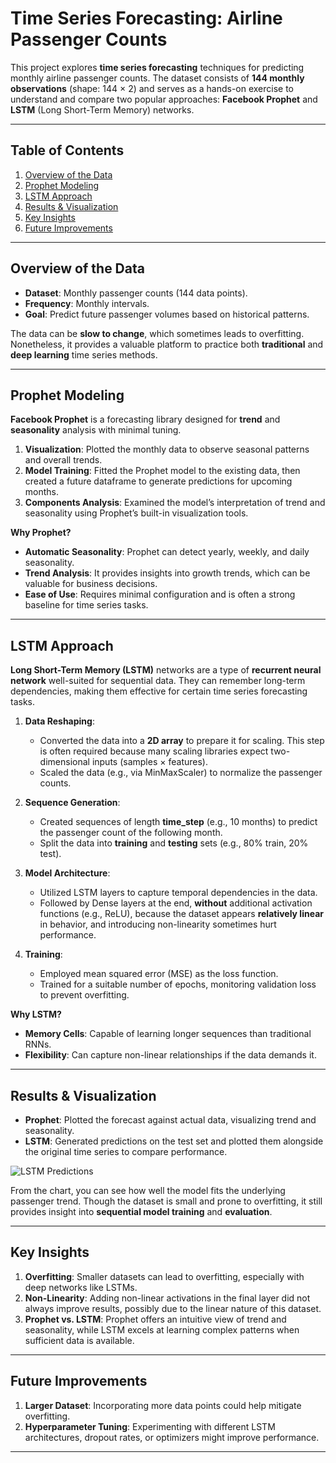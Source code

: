 # Time Series Forecasting: Airline Passenger Counts

This project explores **time series forecasting** techniques for predicting monthly airline passenger counts. The dataset consists of **144 monthly observations** (shape: 144 × 2) and serves as a hands-on exercise to understand and compare two popular approaches: **Facebook Prophet** and **LSTM** (Long Short-Term Memory) networks.

---

## Table of Contents
1. [Overview of the Data](#overview-of-the-data)  
2. [Prophet Modeling](#prophet-modeling)  
3. [LSTM Approach](#lstm-approach)  
4. [Results & Visualization](#results--visualization)  
5. [Key Insights](#key-insights)  
6. [Future Improvements](#future-improvements)

---

## Overview of the Data
- **Dataset**: Monthly passenger counts (144 data points).
- **Frequency**: Monthly intervals.
- **Goal**: Predict future passenger volumes based on historical patterns.

The data can be **slow to change**, which sometimes leads to overfitting. Nonetheless, it provides a valuable platform to practice both **traditional** and **deep learning** time series methods.

---

## Prophet Modeling
**Facebook Prophet** is a forecasting library designed for **trend** and **seasonality** analysis with minimal tuning.

1. **Visualization**: Plotted the monthly data to observe seasonal patterns and overall trends.  
2. **Model Training**: Fitted the Prophet model to the existing data, then created a future dataframe to generate predictions for upcoming months.  
3. **Components Analysis**: Examined the model’s interpretation of trend and seasonality using Prophet’s built-in visualization tools.

**Why Prophet?**  
- **Automatic Seasonality**: Prophet can detect yearly, weekly, and daily seasonality.  
- **Trend Analysis**: It provides insights into growth trends, which can be valuable for business decisions.  
- **Ease of Use**: Requires minimal configuration and is often a strong baseline for time series tasks.

---

## LSTM Approach
**Long Short-Term Memory (LSTM)** networks are a type of **recurrent neural network** well-suited for sequential data. They can remember long-term dependencies, making them effective for certain time series forecasting tasks.

1. **Data Reshaping**:  
   - Converted the data into a **2D array** to prepare it for scaling. This step is often required because many scaling libraries expect two-dimensional inputs (samples × features).  
   - Scaled the data (e.g., via MinMaxScaler) to normalize the passenger counts.  

2. **Sequence Generation**:  
   - Created sequences of length **time_step** (e.g., 10 months) to predict the passenger count of the following month.  
   - Split the data into **training** and **testing** sets (e.g., 80% train, 20% test).

3. **Model Architecture**:  
   - Utilized LSTM layers to capture temporal dependencies in the data.  
   - Followed by Dense layers at the end, **without** additional activation functions (e.g., ReLU), because the dataset appears **relatively linear** in behavior, and introducing non-linearity sometimes hurt performance.  

4. **Training**:  
   - Employed mean squared error (MSE) as the loss function.  
   - Trained for a suitable number of epochs, monitoring validation loss to prevent overfitting.

**Why LSTM?**  
- **Memory Cells**: Capable of learning longer sequences than traditional RNNs.  
- **Flexibility**: Can capture non-linear relationships if the data demands it.

---

## Results & Visualization
- **Prophet**: Plotted the forecast against actual data, visualizing trend and seasonality.  
- **LSTM**: Generated predictions on the test set and plotted them alongside the original time series to compare performance.

![LSTM Predictions](screenshotsplot_lstm.png)

From the chart, you can see how well the model fits the underlying passenger trend. Though the dataset is small and prone to overfitting, it still provides insight into **sequential model training** and **evaluation**.

---

## Key Insights
1. **Overfitting**: Smaller datasets can lead to overfitting, especially with deep networks like LSTMs.  
2. **Non-Linearity**: Adding non-linear activations in the final layer did not always improve results, possibly due to the linear nature of this dataset.  
3. **Prophet vs. LSTM**: Prophet offers an intuitive view of trend and seasonality, while LSTM excels at learning complex patterns when sufficient data is available.

---

## Future Improvements
1. **Larger Dataset**: Incorporating more data points could help mitigate overfitting.  
2. **Hyperparameter Tuning**: Experimenting with different LSTM architectures, dropout rates, or optimizers might improve performance.  

---

